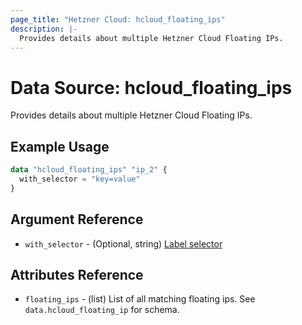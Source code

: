 ```yaml
---
page_title: "Hetzner Cloud: hcloud_floating_ips"
description: |-
  Provides details about multiple Hetzner Cloud Floating IPs.
---
```


# Data Source: hcloud_floating_ips

Provides details about multiple Hetzner Cloud Floating IPs.

## Example Usage

```terraform
data "hcloud_floating_ips" "ip_2" {
  with_selector = "key=value"
}
```

## Argument Reference

- `with_selector` - (Optional, string) [Label selector](https://docs.hetzner.cloud/reference/cloud#label-selector)

## Attributes Reference

- `floating_ips` - (list) List of all matching floating ips. See `data.hcloud_floating_ip` for schema.
